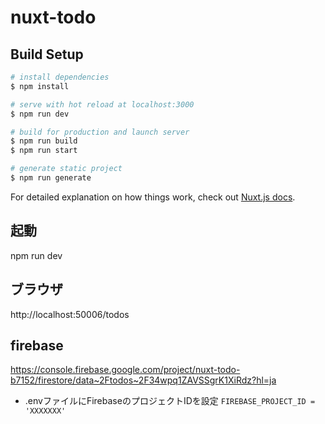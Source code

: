 # nuxt-todo

## Build Setup

```bash
# install dependencies
$ npm install

# serve with hot reload at localhost:3000
$ npm run dev

# build for production and launch server
$ npm run build
$ npm run start

# generate static project
$ npm run generate
```

For detailed explanation on how things work, check out [Nuxt.js docs](https://nuxtjs.org).

## 起動
npm run dev

## ブラウザ
http://localhost:50006/todos

## firebase
https://console.firebase.google.com/project/nuxt-todo-b7152/firestore/data~2Ftodos~2F34wpq1ZAVSSgrK1XiRdz?hl=ja


- .envファイルにFirebaseのプロジェクトIDを設定
`FIREBASE_PROJECT_ID = 'XXXXXXX'`

